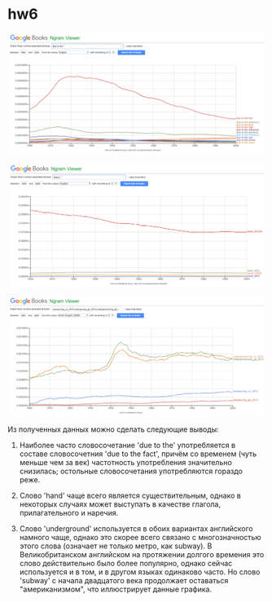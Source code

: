 # hw6

![](https://github.com/alkoloshko/hw6/blob/master/%D0%A1%D0%BD%D0%B8%D0%BC%D0%BE%D0%BA181.PNG)

![](https://github.com/alkoloshko/hw6/blob/master/%D0%A1%D0%BD%D0%B8%D0%BC%D0%BE%D0%BA182.PNG)

![](https://github.com/alkoloshko/hw6/blob/master/%D0%A1%D0%BD%D0%B8%D0%BC%D0%BE%D0%BA183.PNG)

Из полученных данных можно сделать следующие выводы:

1) Наиболее часто словосочетание 'due to the' употребляется в составе словосочетния 'due to the fact', причём со временем (чуть меньше чем за век) частотность употребления значительно снизилась; остольные словосочетания употребляются гораздо реже.

2) Слово 'hand' чаще всего является существительным, однако в некоторых случаях может выступать в качестве глагола, прилагательного и наречия.

3) Слово 'underground' используется в обоих вариантах английского намного чаще, однако это скорее всего связано с многозначностью этого слова (означает не только метро, как subway). В Великобританском английском на протяжении долгого времения это слово действительно было более популярно, однако сейчас используется и в том, и в другом языках одинаково часто. Но слово 'subway' с начала двадцатого века продолжает оставаться "американизмом", что иллюстрирует данные графика.
